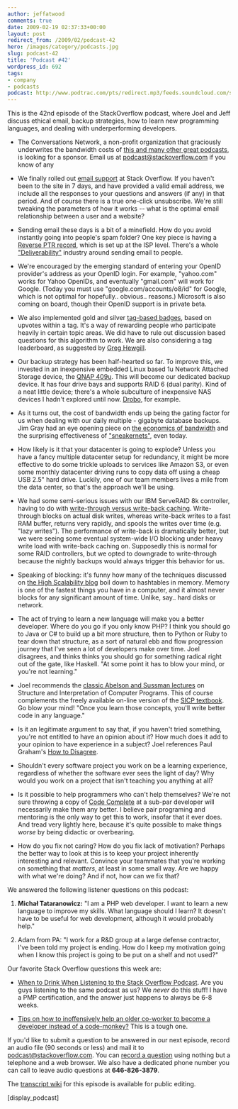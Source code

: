 ```yaml
---
author: jeffatwood
comments: true
date: 2009-02-19 02:37:33+00:00
layout: post
redirect_from: /2009/02/podcast-42
hero: /images/category/podcasts.jpg
slug: podcast-42
title: 'Podcast #42'
wordpress_id: 692
tags:
- company
- podcasts
podcast: http://www.podtrac.com/pts/redirect.mp3/feeds.soundcloud.com/stream/14377607-stack-exchange-stack-overflow-podcast-36.mp3
---
```



This is the 42nd episode of the StackOverflow podcast, where Joel and Jeff discuss ethical email, backup strategies, how to learn new programming languages, and dealing with underperforming developers.






  * The Conversations Network, a non-profit organization that graciously underwrites the bandwidth costs of [this and many other great podcasts](http://itc.conversationsnetwork.org/), is looking for a sponsor. Email us at podcast@stackoverflow.com if you know of any   



  * We finally rolled out [email support](http://blog.stackoverflow.com/2009/02/now-showing-email-notifications/) at Stack Overflow. If you haven't been to the site in 7 days, and have provided a valid email address, we include all the responses to your questions and answers (if any) in that period. And of course there is a true one-click unsubscribe. We're still tweaking the parameters of how it works -- what is the optimal email relationship between a user and a website?


  * Sending email these days is a bit of a minefield. How do you avoid instantly going into people's spam folder? One key piece is having a [Reverse PTR record](http://en.wikipedia.org/wiki/Reverse_DNS_lookup), which is set up at the ISP level. There's a whole ["Deliverability"](http://www.google.com/url?sa=t&source=web&ct=res&cd=1&url=http%3A%2F%2Fwww.deliverability.com%2F&ei=b3ScSd3nDInKtQOssJ22Ag&usg=AFQjCNH-U4owVOVUDWrqCyubM4j0PPR_Iw&sig2=eb0yfFRGAFszaO0jGXDTbQ) industry around sending email to people.


  * We're encouraged by the emerging standard of entering your OpenID provider's address as your OpenID login. For example, "yahoo.com" works for Yahoo OpenIDs, and eventually "gmail.com" will work for Google. (Today you must use "google.com/accounts/o8/id" for Google, which is not optimal for hopefully.. obvious.. reasons.) Microsoft is also coming on board, though their OpenID support is in private beta.


  * We also implemented gold and silver [tag-based badges](http://blog.stackoverflow.com/2009/02/specialist-badge-implemented/), based on upvotes within a tag. It's a way of rewarding people who participate heavily in certain topic areas. We did have to rule out discussion based questions for this algorithm to work. We are also considering a tag leaderboard, as suggested by [Greg Hewgill](http://stackoverflow.com/users/893/greg-hewgill).


  * Our backup strategy has been half-hearted so far. To improve this, we invested in an inexpensive embedded Linux based 1u Network Attached Storage device, the [QNAP 409u](http://www.qnap.com/pro_detail_feature.asp?p_id=103). This will become our dedicated backup device. It has four drive bays and supports RAID 6 (dual parity). Kind of a neat little device; there's a whole subculture of inexpensive NAS devices I hadn't explored until now. [Drobo](http://www.drobo.com/), for example.  



  * As it turns out, the cost of bandwidth ends up being the gating factor for us when dealing with our daily multiple - gigabyte database backups. Jim Gray had an eye opening piece on [the economics of bandwidth](http://www.codinghorror.com/blog/archives/000783.html) and the surprising effectiveness of ["sneakernets"](http://en.wikipedia.org/wiki/Sneakernet), even today.


  * How likely is it that your datacenter is going to explode? Unless you have a fancy multiple datacenter setup for redundancy, it might be more effective to do some trickle uploads to services like Amazon S3, or even some monthly datacenter driving runs to copy data off using a cheap USB 2.5" hard drive. Luckily, one of our team members lives a mile from the data center, so that's the approach we'll be using.


  * We had some semi-serious issues with our IBM ServeRAID 8k controller, having to do with [write-through versus write-back caching](http://en.wikipedia.org/wiki/Cache#Operation). Write-through blocks on actual disk writes, whereas write-back writes to a fast RAM buffer, returns very rapidly, and spools the writes over time (e.g. "lazy writes"). The performance of write-back is dramatically better, but we were seeing some eventual system-wide I/O blocking under heavy write load with write-back caching on. Supposedly this is normal for some RAID controllers, but we opted to downgrade to write-through because the nightly backups would always trigger this behavior for us.  



  * Speaking of blocking: it's funny how many of the techniques discussed on [the High Scalability blog](http://highscalability.com/) boil down to hashtables in memory. Memory is one of the fastest things you have in a computer, and it almost never blocks for any significant amount of time. Unlike, say.. hard disks or network.


  * The act of trying to learn a new language will make you a better developer. Where do you go if you only know PHP? I think you should go to Java or C# to build up a bit more structure, then to Python or Ruby to tear down that structure, as a sort of natural ebb and flow progression journey that I've seen a lot of developers make over time. Joel disagrees, and thinks thinks you should go for something radical right out of the gate, like Haskell. "At some point it has to blow your mind, or you're not learning."


  * Joel recommends the [classic Abelson and Sussman lectures](http://groups.csail.mit.edu/mac/classes/6.001/abelson-sussman-lectures/) on Structure and Interpretation of Computer Programs. This of course complements the freely available on-line version of the [SICP textbook](http://mitpress.mit.edu/sicp/full-text/book/book.html). Go blow your mind! "Once you learn those concepts, you'll write better code in any language."


  * Is it an legitimate argument to say that, if you haven't tried something, you're not entitled to have an opinion about it? How much does it add to your opinion to have experience in a subject? Joel references Paul Graham's [How to Disagree](http://www.paulgraham.com/disagree.html).


  * Shouldn't every software project you work on be a learning experience, regardless of whether the software ever sees the light of day? Why would you work on a project that isn't teaching you anything at all?  



  * Is it possible to help programmers who can't help themselves? We're not sure throwing a copy of [Code Complete](http://www.amazon.com/exec/obidos/ASIN/0735619670/codinghorror-20) at a sub-par developer will necessarily make them any better. I believe pair programing and mentoring is the only way to get this to work, insofar that it ever does. And tread very lightly here, because it's quite possible to make things _worse_ by being didactic or overbearing.   



  * How do you fix not caring? How do you fix lack of motivation? Perhaps the better way to look at this is to keep your project inherently interesting and relevant. Convince your teammates that you're working on something that _matters_, at least in some small way. Are we happy with what we're doing? And if not, how can we fix that?  





We answered the following listener questions on this podcast:






  1. **Michał Tataranowicz:** "I am a PHP web developer. I want to learn a new language to improve my skills. What language should I learn? It doesn't have to be useful for web development, although it would probably help."


  2. Adam from PA: "I work for a R&D group at a large defense contractor, I've been told my project is ending. How do I keep my motivation going when I know this project is going to be put on a shelf and not used?"  





Our favorite Stack Overflow questions this week are:






  * [When to Drink When Listening to the Stack Overflow Podcast](http://stackoverflow.com/questions/309517/when-to-drink-when-listening-to-stack-overflow). Are you guys listening to the same podcast as us? We _never_ do this stuff! I have a PMP certification, and the answer just happens to always be 6-8 weeks.  



  * [Tips on how to inoffensively help an older co-worker to become a developer instead of a code-monkey?](http://stackoverflow.com/questions/193141/tips-on-how-to-inoffensively-help-an-older-co-worker-to-become-a-developer-instea) This is a tough one.  





If you'd like to submit a question to be answered in our next episode, record an audio file (90 seconds or less) and mail it to [podcast@stackoverflow.com](mailto:podcast@stackoverflow.com). You can [record a question](http://blog.stackoverflow.com/index.php/2008/05/recording-podcast-questions-using-your-telephone/) using nothing but a telephone and a web browser. We also have a dedicated phone number you can call to leave audio questions at **646-826-3879**.






The [transcript wiki](https://stackoverflow.fogbugz.com/default.asp?W29032) for this episode is available for public editing.






[display_podcast]


